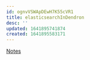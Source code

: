 ```yaml
---
id: ognvVSWApDEwH7K55cVR1
title: elasticsearchInDendron
desc: ''
updated: 1641895741874
created: 1641895583171
---
```

[Notes](https://wiki.dendron.so/notes/401c5889-20ae-4b3a-8468-269def4b4865/#analyze-notes-using-elasticsearch)
